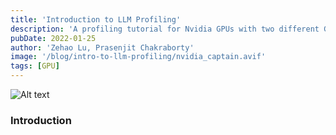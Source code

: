 ```yaml
---
title: 'Introduction to LLM Profiling'
description: 'A profiling tutorial for Nvidia GPUs with two different GPT-2 workflow'
pubDate: 2022-01-25
author: 'Zehao Lu, Prasenjit Chakraborty'
image: '/blog/intro-to-llm-profiling/nvidia_captain.avif'
tags: [GPU]
---
```

![Alt text](/blog/intro-to-llm-profiling/nvidia_captain.avif)

### Introduction
